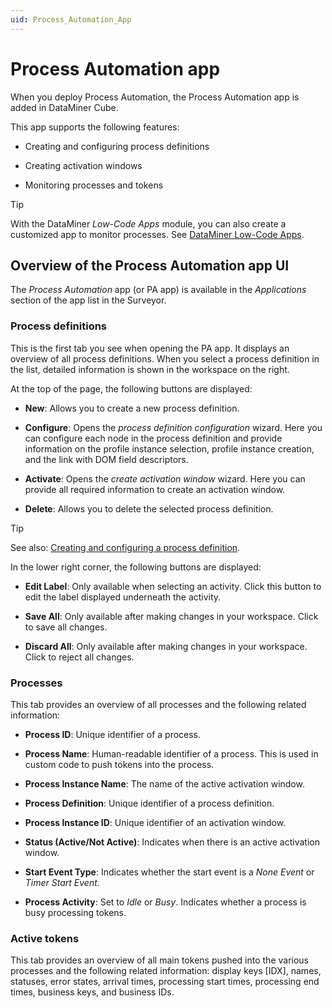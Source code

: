```yaml
---
uid: Process_Automation_App
---
```


# Process Automation app

When you deploy Process Automation, the Process Automation app is added in DataMiner Cube.

This app supports the following features:

- Creating and configuring process definitions

- Creating activation windows

- Monitoring processes and tokens

> [!TIP]
> With the DataMiner *Low-Code Apps* module, you can also create a customized app to monitor processes. See [DataMiner Low-Code Apps](xref:Application_framework).

## Overview of the Process Automation app UI

The *Process Automation* app (or PA app) is available in the *Applications* section of the app list in the Surveyor.

### Process definitions

This is the first tab you see when opening the PA app. It displays an overview of all process definitions. When you select a process definition in the list, detailed information is shown in the workspace on the right.

At the top of the page, the following buttons are displayed:

- **New**: Allows you to create a new process definition.

- **Configure**: Opens the *process definition configuration* wizard. Here you can configure each node in the process definition and provide information on the profile instance selection, profile instance creation, and the link with DOM field descriptors.

- **Activate**: Opens the *create activation window* wizard. Here you can provide all required information to create an activation window.

- **Delete**: Allows you to delete the selected process definition.

> [!TIP]
> See also: [Creating and configuring a process definition](xref:PA_Creating_and_Configuring_a_Process_Definition).

In the lower right corner, the following buttons are displayed:

- **Edit Label**: Only available when selecting an activity. Click this button to edit the label displayed underneath the activity.

- **Save All**: Only available after making changes in your workspace. Click to save all changes.

- **Discard All**: Only available after making changes in your workspace. Click to reject all changes.

### Processes

This tab provides an overview of all processes and the following related information:

- **Process ID**: Unique identifier of a process.

- **Process Name**: Human-readable identifier of a process. This is used in custom code to push tokens into the process.

- **Process Instance Name**: The name of the active activation window.

- **Process Definition**: Unique identifier of a process definition.

- **Process Instance ID**: Unique identifier of an activation window.

- **Status (Active/Not Active)**: Indicates when there is an active activation window.

- **Start Event Type**: Indicates whether the start event is a *None Event* or *Timer Start Event*.

- **Process Activity**: Set to *Idle* or *Busy*. Indicates whether a process is busy processing tokens.

### Active tokens

This tab provides an overview of all main tokens pushed into the various processes and the following related information: display keys [IDX], names, statuses, error states, arrival times, processing start times, processing end times, business keys, and business IDs.
